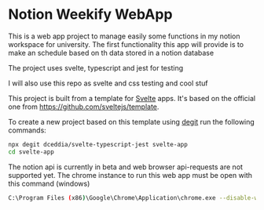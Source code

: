 # Notion Weekify WebApp

This is a web app project to manage easily some functions in my notion workspace for university.
The first functionality this app will provide is to make an schedule based on th data stored in a notion database

The project uses svelte, typescript and jest for testing

I will also use this repo as svelte and css testing and cool stuf

This project is built from a template for [Svelte](https://svelte.dev) apps. It's based on the official one from <https://github.com/sveltejs/template>.

To create a new project based on this template using [degit](https://github.com/Rich-Harris/degit) run the following commands:

```bash
npx degit dceddia/svelte-typescript-jest svelte-app
cd svelte-app
```

The notion api is currently in beta and web browser api-requests are not supported yet. The chrome instance to run this web app must be open with this command (windows)

```bash
C:\Program Files (x86)\Google\Chrome\Application\chrome.exe --disable-web-security --user-data-dir=c:\my-chrome-data\data
```

